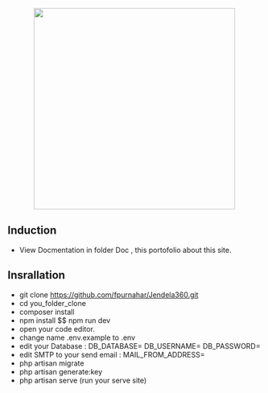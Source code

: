 <p align="center"><a href="https://laravel.com" target="_blank"><img src="https://raw.githubusercontent.com/laravel/art/master/logo-lockup/5%20SVG/2%20CMYK/1%20Full%20Color/laravel-logolockup-cmyk-red.svg" width="400"></a></p>

## Induction

-   View Docmentation in folder Doc , this portofolio about this site.

## Insrallation

-   git clone https://github.com/fpurnahar/Jendela360.git
-   cd you_folder_clone
-   composer install
-   npm install $$ npm run dev
-   open your code editor.
-   change name .env.example to .env
-   edit your Database : DB_DATABASE= DB_USERNAME= DB_PASSWORD=
-   edit SMTP to your send email : MAIL_FROM_ADDRESS=
-   php artisan migrate
-   php artisan generate:key
-   php artisan serve (run your serve site)
